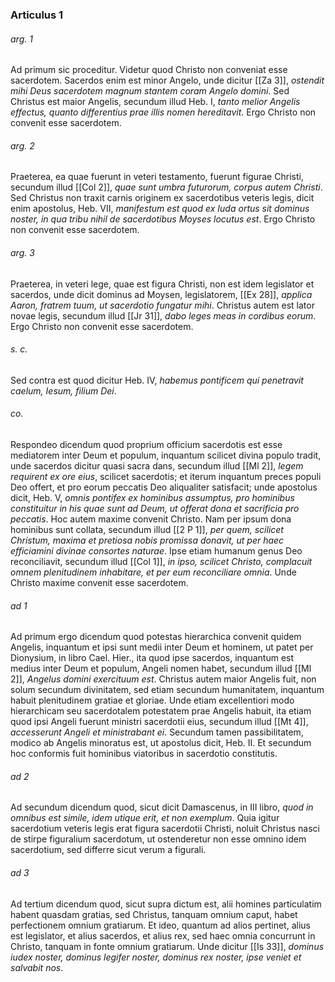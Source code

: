 ### Articulus 1

###### arg. 1
Ad primum sic proceditur. Videtur quod Christo non conveniat esse sacerdotem. Sacerdos enim est minor Angelo, unde dicitur [[Za 3]], *ostendit mihi Deus sacerdotem magnum stantem coram Angelo domini*. Sed Christus est maior Angelis, secundum illud Heb. I, *tanto melior Angelis effectus, quanto differentius prae illis nomen hereditavit*. Ergo Christo non convenit esse sacerdotem.

###### arg. 2
Praeterea, ea quae fuerunt in veteri testamento, fuerunt figurae Christi, secundum illud [[Col 2]], *quae sunt umbra futurorum, corpus autem Christi*. Sed Christus non traxit carnis originem ex sacerdotibus veteris legis, dicit enim apostolus, Heb. VII, *manifestum est quod ex Iuda ortus sit dominus noster, in qua tribu nihil de sacerdotibus Moyses locutus est*. Ergo Christo non convenit esse sacerdotem.

###### arg. 3
Praeterea, in veteri lege, quae est figura Christi, non est idem legislator et sacerdos, unde dicit dominus ad Moysen, legislatorem, [[Ex 28]], *applica Aaron, fratrem tuum, ut sacerdotio fungatur mihi*. Christus autem est lator novae legis, secundum illud [[Jr 31]], *dabo leges meas in cordibus eorum*. Ergo Christo non convenit esse sacerdotem.

###### s. c.
Sed contra est quod dicitur Heb. IV, *habemus pontificem qui penetravit caelum, Iesum, filium Dei*.

###### co.
Respondeo dicendum quod proprium officium sacerdotis est esse mediatorem inter Deum et populum, inquantum scilicet divina populo tradit, unde sacerdos dicitur quasi sacra dans, secundum illud [[Ml 2]], *legem requirent ex ore eius*, scilicet sacerdotis; et iterum inquantum preces populi Deo offert, et pro eorum peccatis Deo aliqualiter satisfacit; unde apostolus dicit, Heb. V, *omnis pontifex ex hominibus assumptus, pro hominibus constituitur in his quae sunt ad Deum, ut offerat dona et sacrificia pro peccatis*. Hoc autem maxime convenit Christo. Nam per ipsum dona hominibus sunt collata, secundum illud [[2 P 1]], *per quem, scilicet Christum, maxima et pretiosa nobis promissa donavit, ut per haec efficiamini divinae consortes naturae*. Ipse etiam humanum genus Deo reconciliavit, secundum illud [[Col 1]], *in ipso, scilicet Christo, complacuit omnem plenitudinem inhabitare, et per eum reconciliare omnia*. Unde Christo maxime convenit esse sacerdotem.

###### ad 1
Ad primum ergo dicendum quod potestas hierarchica convenit quidem Angelis, inquantum et ipsi sunt medii inter Deum et hominem, ut patet per Dionysium, in libro Cael. Hier., ita quod ipse sacerdos, inquantum est medius inter Deum et populum, Angeli nomen habet, secundum illud [[Ml 2]], *Angelus domini exercituum est*. Christus autem maior Angelis fuit, non solum secundum divinitatem, sed etiam secundum humanitatem, inquantum habuit plenitudinem gratiae et gloriae. Unde etiam excellentiori modo hierarchicam seu sacerdotalem potestatem prae Angelis habuit, ita etiam quod ipsi Angeli fuerunt ministri sacerdotii eius, secundum illud [[Mt 4]], *accesserunt Angeli et ministrabant ei*. Secundum tamen passibilitatem, modico ab Angelis minoratus est, ut apostolus dicit, Heb. II. Et secundum hoc conformis fuit hominibus viatoribus in sacerdotio constitutis.

###### ad 2
Ad secundum dicendum quod, sicut dicit Damascenus, in III libro, *quod in omnibus est simile, idem utique erit, et non exemplum*. Quia igitur sacerdotium veteris legis erat figura sacerdotii Christi, noluit Christus nasci de stirpe figuralium sacerdotum, ut ostenderetur non esse omnino idem sacerdotium, sed differre sicut verum a figurali.

###### ad 3
Ad tertium dicendum quod, sicut supra dictum est, alii homines particulatim habent quasdam gratias, sed Christus, tanquam omnium caput, habet perfectionem omnium gratiarum. Et ideo, quantum ad alios pertinet, alius est legislator, et alius sacerdos, et alius rex, sed haec omnia concurrunt in Christo, tanquam in fonte omnium gratiarum. Unde dicitur [[Is 33]], *dominus iudex noster, dominus legifer noster, dominus rex noster, ipse veniet et salvabit nos*.

